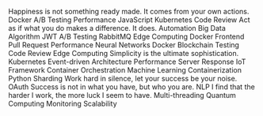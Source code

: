 Happiness is not something ready made. It comes from your own actions. Docker A/B Testing Performance JavaScript Kubernetes Code Review Act as if what you do makes a difference. It does. Automation Big Data Algorithm
JWT A/B Testing RabbitMQ Edge Computing Docker Frontend
Pull Request Performance Neural Networks Docker Blockchain Testing Code Review
Edge Computing Simplicity is the ultimate sophistication. Kubernetes Event-driven Architecture Performance Server Response IoT Framework Container Orchestration Machine Learning Containerization Python Sharding
Work hard in silence, let your success be your noise. OAuth Success is not in what you have, but who you are. NLP I find that the harder I work, the more luck I seem to have. Multi-threading Quantum Computing Monitoring Scalability
